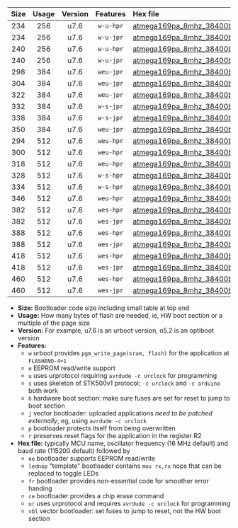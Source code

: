 |Size|Usage|Version|Features|Hex file|
|:-:|:-:|:-:|:-:|:--|
|234|256|u7.6|`w-u-hpr`|[atmega169pa_8mhz_38400bps_ur.hex](https://raw.githubusercontent.com/stefanrueger/urboot/main/bootloaders/atmega169pa/fcpu_8mhz/38400_bps/atmega169pa_8mhz_38400bps_ur.hex)|
|234|256|u7.6|`w-u-jpr`|[atmega169pa_8mhz_38400bps_ur_vbl.hex](https://raw.githubusercontent.com/stefanrueger/urboot/main/bootloaders/atmega169pa/fcpu_8mhz/38400_bps/atmega169pa_8mhz_38400bps_ur_vbl.hex)|
|240|256|u7.6|`w-u-hpr`|[atmega169pa_8mhz_38400bps_lednop_ur.hex](https://raw.githubusercontent.com/stefanrueger/urboot/main/bootloaders/atmega169pa/fcpu_8mhz/38400_bps/atmega169pa_8mhz_38400bps_lednop_ur.hex)|
|240|256|u7.6|`w-u-jpr`|[atmega169pa_8mhz_38400bps_lednop_ur_vbl.hex](https://raw.githubusercontent.com/stefanrueger/urboot/main/bootloaders/atmega169pa/fcpu_8mhz/38400_bps/atmega169pa_8mhz_38400bps_lednop_ur_vbl.hex)|
|298|384|u7.6|`weu-jpr`|[atmega169pa_8mhz_38400bps_ee_ur_vbl.hex](https://raw.githubusercontent.com/stefanrueger/urboot/main/bootloaders/atmega169pa/fcpu_8mhz/38400_bps/atmega169pa_8mhz_38400bps_ee_ur_vbl.hex)|
|304|384|u7.6|`weu-jpr`|[atmega169pa_8mhz_38400bps_ee_lednop_ur_vbl.hex](https://raw.githubusercontent.com/stefanrueger/urboot/main/bootloaders/atmega169pa/fcpu_8mhz/38400_bps/atmega169pa_8mhz_38400bps_ee_lednop_ur_vbl.hex)|
|322|384|u7.6|`weu-jpr`|[atmega169pa_8mhz_38400bps_ee_lednop_fr_ur_vbl.hex](https://raw.githubusercontent.com/stefanrueger/urboot/main/bootloaders/atmega169pa/fcpu_8mhz/38400_bps/atmega169pa_8mhz_38400bps_ee_lednop_fr_ur_vbl.hex)|
|332|384|u7.6|`w-s-jpr`|[atmega169pa_8mhz_38400bps_vbl.hex](https://raw.githubusercontent.com/stefanrueger/urboot/main/bootloaders/atmega169pa/fcpu_8mhz/38400_bps/atmega169pa_8mhz_38400bps_vbl.hex)|
|338|384|u7.6|`w-s-jpr`|[atmega169pa_8mhz_38400bps_lednop_vbl.hex](https://raw.githubusercontent.com/stefanrueger/urboot/main/bootloaders/atmega169pa/fcpu_8mhz/38400_bps/atmega169pa_8mhz_38400bps_lednop_vbl.hex)|
|350|384|u7.6|`weu-jpr`|[atmega169pa_8mhz_38400bps_ee_lednop_fr_ce_ur_vbl.hex](https://raw.githubusercontent.com/stefanrueger/urboot/main/bootloaders/atmega169pa/fcpu_8mhz/38400_bps/atmega169pa_8mhz_38400bps_ee_lednop_fr_ce_ur_vbl.hex)|
|294|512|u7.6|`weu-hpr`|[atmega169pa_8mhz_38400bps_ee_ur.hex](https://raw.githubusercontent.com/stefanrueger/urboot/main/bootloaders/atmega169pa/fcpu_8mhz/38400_bps/atmega169pa_8mhz_38400bps_ee_ur.hex)|
|300|512|u7.6|`weu-hpr`|[atmega169pa_8mhz_38400bps_ee_lednop_ur.hex](https://raw.githubusercontent.com/stefanrueger/urboot/main/bootloaders/atmega169pa/fcpu_8mhz/38400_bps/atmega169pa_8mhz_38400bps_ee_lednop_ur.hex)|
|318|512|u7.6|`weu-hpr`|[atmega169pa_8mhz_38400bps_ee_lednop_fr_ur.hex](https://raw.githubusercontent.com/stefanrueger/urboot/main/bootloaders/atmega169pa/fcpu_8mhz/38400_bps/atmega169pa_8mhz_38400bps_ee_lednop_fr_ur.hex)|
|328|512|u7.6|`w-s-hpr`|[atmega169pa_8mhz_38400bps.hex](https://raw.githubusercontent.com/stefanrueger/urboot/main/bootloaders/atmega169pa/fcpu_8mhz/38400_bps/atmega169pa_8mhz_38400bps.hex)|
|334|512|u7.6|`w-s-hpr`|[atmega169pa_8mhz_38400bps_lednop.hex](https://raw.githubusercontent.com/stefanrueger/urboot/main/bootloaders/atmega169pa/fcpu_8mhz/38400_bps/atmega169pa_8mhz_38400bps_lednop.hex)|
|346|512|u7.6|`weu-hpr`|[atmega169pa_8mhz_38400bps_ee_lednop_fr_ce_ur.hex](https://raw.githubusercontent.com/stefanrueger/urboot/main/bootloaders/atmega169pa/fcpu_8mhz/38400_bps/atmega169pa_8mhz_38400bps_ee_lednop_fr_ce_ur.hex)|
|382|512|u7.6|`wes-hpr`|[atmega169pa_8mhz_38400bps_ee.hex](https://raw.githubusercontent.com/stefanrueger/urboot/main/bootloaders/atmega169pa/fcpu_8mhz/38400_bps/atmega169pa_8mhz_38400bps_ee.hex)|
|382|512|u7.6|`wes-jpr`|[atmega169pa_8mhz_38400bps_ee_vbl.hex](https://raw.githubusercontent.com/stefanrueger/urboot/main/bootloaders/atmega169pa/fcpu_8mhz/38400_bps/atmega169pa_8mhz_38400bps_ee_vbl.hex)|
|388|512|u7.6|`wes-hpr`|[atmega169pa_8mhz_38400bps_ee_lednop.hex](https://raw.githubusercontent.com/stefanrueger/urboot/main/bootloaders/atmega169pa/fcpu_8mhz/38400_bps/atmega169pa_8mhz_38400bps_ee_lednop.hex)|
|388|512|u7.6|`wes-jpr`|[atmega169pa_8mhz_38400bps_ee_lednop_vbl.hex](https://raw.githubusercontent.com/stefanrueger/urboot/main/bootloaders/atmega169pa/fcpu_8mhz/38400_bps/atmega169pa_8mhz_38400bps_ee_lednop_vbl.hex)|
|418|512|u7.6|`wes-hpr`|[atmega169pa_8mhz_38400bps_ee_lednop_fr.hex](https://raw.githubusercontent.com/stefanrueger/urboot/main/bootloaders/atmega169pa/fcpu_8mhz/38400_bps/atmega169pa_8mhz_38400bps_ee_lednop_fr.hex)|
|418|512|u7.6|`wes-jpr`|[atmega169pa_8mhz_38400bps_ee_lednop_fr_vbl.hex](https://raw.githubusercontent.com/stefanrueger/urboot/main/bootloaders/atmega169pa/fcpu_8mhz/38400_bps/atmega169pa_8mhz_38400bps_ee_lednop_fr_vbl.hex)|
|460|512|u7.6|`wes-hpr`|[atmega169pa_8mhz_38400bps_ee_lednop_fr_ce.hex](https://raw.githubusercontent.com/stefanrueger/urboot/main/bootloaders/atmega169pa/fcpu_8mhz/38400_bps/atmega169pa_8mhz_38400bps_ee_lednop_fr_ce.hex)|
|460|512|u7.6|`wes-jpr`|[atmega169pa_8mhz_38400bps_ee_lednop_fr_ce_vbl.hex](https://raw.githubusercontent.com/stefanrueger/urboot/main/bootloaders/atmega169pa/fcpu_8mhz/38400_bps/atmega169pa_8mhz_38400bps_ee_lednop_fr_ce_vbl.hex)|

- **Size:** Bootloader code size including small table at top end
- **Usage:** How many bytes of flash are needed, ie, HW boot section or a multiple of the page size
- **Version:** For example, u7.6 is an urboot version, o5.2 is an optiboot version
- **Features:**
  + `w` urboot provides `pgm_write_page(sram, flash)` for the application at `FLASHEND-4+1`
  + `e` EEPROM read/write support
  + `u` uses urprotocol requiring `avrdude -c urclock` for programming
  + `s` uses skeleton of STK500v1 protocol; `-c urclock` and `-c arduino` both work
  + `h` hardware boot section: make sure fuses are set for reset to jump to boot section
  + `j` vector bootloader: uploaded applications *need to be patched externally*, eg, using `avrdude -c urclock`
  + `p` bootloader protects itself from being overwritten
  + `r` preserves reset flags for the application in the register R2
- **Hex file:** typically MCU name, oscillator frequency (16 MHz default) and baud rate (115200 default) followed by
  + `ee` bootloader supports EEPROM read/write
  + `lednop` "template" bootloader contains `mov rx,rx` nops that can be replaced to toggle LEDs
  + `fr` bootloader provides non-essential code for smoother error handing
  + `ce` bootloader provides a chip erase command
  + `ur` uses urprotocol and requires `avrdude -c urclock` for programming
  + `vbl` vector bootloader: set fuses to jump to reset, not the HW boot section

